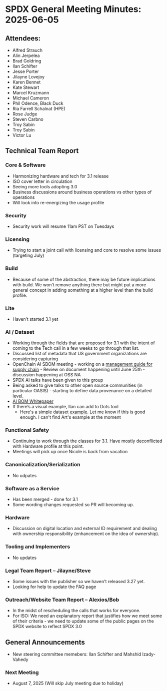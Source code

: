 # SPDX General Meeting Minutes: 2025-06-05

## Attendees:
- Alfred Strauch
- Alin Jerpelea
- Brad Goldring
- Ilan Schifter
- Jesse Porter
- Jilayne Lovejoy
- Karen Bennet
- Kate Stewart
- Marcel Kruzmann
- Michael Cameron
- Phil Odence, Black Duck
- Ria Farrell Schalnat (HPE)
- Rose Judge
- Steven Carbno
- Troy Sabin
- Troy Sabin
- Victor Lu

## Technical Team Report 
### Core & Software
- Harmonizing hardware and tech for 3.1 release
- ISO cover letter in circulation
- Seeing more tools adopting 3.0
- Business discussions around business operations vs other types of operations
- Will look into re-energizing the usage profile

### Security
- Security work will resume 11am PST on Tuesdays

### Licensing
- Trying to start a joint call with licensing and core to resolve some issues (targeting July)

### Build
- Because of some of the abstraction, there may be future implications with build. We won’t remove anything there but might put a more general concept in adding something at a higher level than the build profile.

### Lite
- Haven’t started 3.1 yet

### AI / Dataset
- Working through the fields that are proposed for 3.1 with the intent of coming to the Tech call in a few weeks to go through that list.
- Discussed list of metadata that US government organizations are considering capturing
- OpenChain AI SBOM meeting - working on a [management guide for supply chain](https://docs.google.com/document/d/1XHztgMALwnu2D02bmWYyXeW3wE_Jw199/edit#heading=h.x3i92tls8mld) - Review on document happening until June 25th - discussion happening at OSS NA
- SPDX AI talks have been given to this group
- Being asked to give talks to other open source communities (in particular OASIS) \- starting to define data provenance on a detailed level.
- [AI BOM Whitepaper](https://www.linuxfoundation.org/hubfs/LF%20Research/lfr_spdx_aibom_102524a.pdf?hsLang=en)
- If there’s a visual example, Ilan can add to Dots tool
  - Here's a simple dataset [example](https://github.com/spdx/spdx-examples/tree/master/dataset/example01). Let me know if this is good enough. I can't find Art's example at the moment

### Functional Safety
- Continuing to work through the classes for 3.1. Have mostly deconflicted with Hardware profile at this point.
- Meetings will pick up once Nicole is back from vacation

### Canonicalization/Serialization
- No udpates

### Software as a Service
- Has been merged - done for 3.1
- Some wording changes requested so PR will becoming up.

### Hardware
- Discussion on digital location and external ID requirement and dealing with ownership responsibility (enhancement on the idea of ownership).

### Tooling and Implementers
- No updates
   
### Legal Team Report – Jilayne/Steve
- Some issues with the publisher so we haven’t released 3.27 yet.
- Looking for help to update the FAQ page

### Outreach/Website Team Report – Alexios/Bob
- In the midst of rescheduling the calls that works for everyone.
- For ISO: We need an explanatory report that justifies how we meet some of their criteria - we need to update some of the public pages on the SPDX website to reflect SPDX 3.0

## General Announcements
- New steering committee memebers: Ilan Schifter and Mahshid Izady-Vahedy

### Next Meeting
- August 7, 2025 (Will skip July meeting due to holiday)
